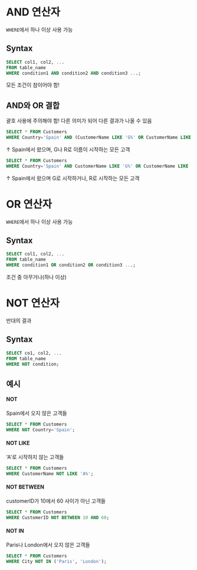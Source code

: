 # AND 연산자
`WHERE`에서 하나 이상 사용 가능

## Syntax
```sql
SELECT col1, col2, ...
FROM table_name
WHERE condition1 AND condition2 AND condition3 ...;
```
모든 조건이 참이어야 함!

## AND와 OR 결합
괄호 사용에 주의해야 함! 다른 의미가 되어 다른 결과가 나올 수 있음

```sql
SELECT * FROM Customers
WHERE Country='Spain' AND (CustomerName LIKE 'G%' OR CustomerName LIKE 'R%');
```
↑ Spain에서 왔으며, G나 R로 이름이 시작하는 모든 고객

```sql
SELECT * FROM Customers
WHERE Country='Spain' AND CustomerName LIKE 'G%' OR CustomerName LIKE 'R%';
```
↑ Spain에서 왔으며 G로 시작하거나, R로 시작하는 모든 고객


# OR 연산자
`WHERE`에서 하나 이상 사용 가능

## Syntax
```sql
SELECT col1, col2, ...
FROM table_name
WHERE condition1 OR condition2 OR condition3 ...;
```
조건 중 아무거나(하나 이상) 


# NOT 연산자
반대의 결과

## Syntax
```sql
SELECT co1, col2, ...
FROM table_name
WHERE NOT condition;
```

## 예시
#### NOT
Spain에서 오지 않은 고객들
```sql
SELECT * FROM Customers
WHERE NOT Country='Spain';
```
#### NOT LIKE
'A'로 시작하지 않는 고객들
```sql
SELECT * FROM Customers
WHERE CustomerName NOT LIKE 'A%';
```
#### NOT BETWEEN
customerID가 10에서 60 사이가 아닌 고객들
```sql
SELECT * FROM Customers
WHERE CustomerID NOT BETWEEN 10 AND 60;
```
#### NOT IN
Paris나 London에서 오지 않은 고객들
```sql
SELECT * FROM Customers
WHERE City NOT IN ('Paris', 'London');
```
